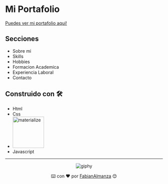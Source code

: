 # Mi Portafolio

[Puedes ver mi portafolio aqui!](https://portafoliofabianalmanza.netlify.app/)

## Secciones
* Sobre mi 
* Skills
* Hobbies
* Formacion Academica
* Experiencia Laboral
* Contacto

## Construido con 🛠️

* Html
* Css
* <img src="https://i.imgur.com/f3g4kAP.png" alt="materialize" width="100" height="100">
* Javascript

---

<div align="center">
  
  ![giphy](https://user-images.githubusercontent.com/42880872/156003638-cb5322ae-3406-48c6-ba64-c8def9ed4876.gif)
  
  ⌨️ con ❤️ por [FabianAlmanza](https://github.com/fabianalmanza) 😊
</div>

